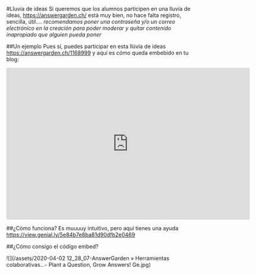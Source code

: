 #Lluvia de ideas
Si queremos que los alumnos participen en una lluvia de ideas, https://answergarden.ch/ está muy bien, no hace falta registro, sencilla, útil.... *recomendamos poner una contraseña y/o un correo electrónico en la creación para poder moderar y quitar contenido inapropiado que alguien pueda poner*

##Un ejemplo 
Pues sí, puedes participar en esta llúvia de ideas https://answergarden.ch/1168999 y aquí es cómo queda embebido en tu blog:

<iframe src="https://answergarden.ch/embed/1168999" width="640px" height="400px" style="border: none;" scrolling="no" frameborder="0" title="AnswerGarden" allowTransparency="true"><p><a href="https://answergarden.ch/1168999">Go to AnswerGarden</a></p></iframe>

##¿Cómo funciona?
Es muuuuy intuitivo, pero aquí tienes una ayuda https://view.genial.ly/5e84b7e8ba81d90dfb2e0469

##¿Cómo consigo el código embed?

![](/assets/2020-04-02 12_28_07-AnswerGarden » Herramientas colaborativas...- Plant a Question, Grow Answers! Ge.jpg)
